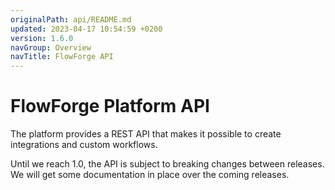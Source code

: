 ```yaml
---
originalPath: api/README.md
updated: 2023-04-17 10:54:59 +0200
version: 1.6.0
navGroup: Overview
navTitle: FlowForge API
---
```


# FlowForge Platform API

The platform provides a REST API that makes it possible to create integrations and
custom workflows.

Until we reach 1.0, the API is subject to breaking changes between releases. We
will get some documentation in place over the coming releases.
